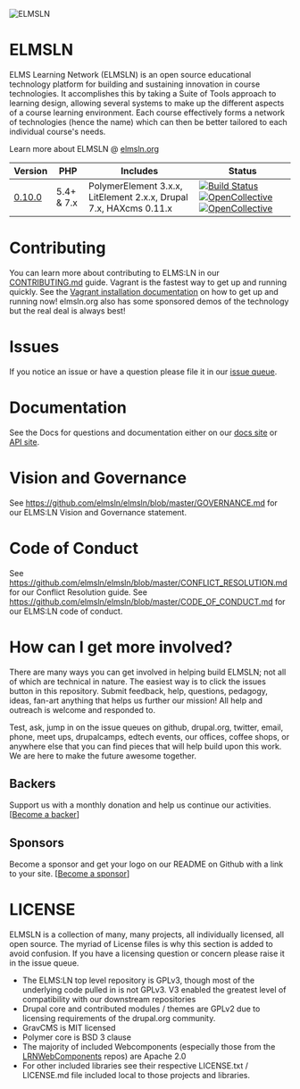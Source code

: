 ![ELMSLN](https://raw.githubusercontent.com/elmsln/elmsln/master/docs/assets/snowflake-with-text.png "ELMS Learning Network")

ELMSLN
==============
ELMS Learning Network (ELMSLN) is an open source educational technology platform for building and sustaining innovation in course technologies. It accomplishes this by taking a Suite of Tools approach to learning design, allowing several systems to make up the different aspects of a course learning environment.  Each course effectively forms a network of technologies (hence the name) which can then be better tailored to each individual course's needs.

Learn more about ELMSLN @ [elmsln.org](https://www.elmsln.org/)


| Version | PHP | Includes | Status |
| ------- | --- | -------- | ------ |
[0.10.0](https://github.com/elmsln/elmsln/archive/0.10.0.zip)  | 5.4+ & 7.x |PolymerElement 3.x.x, LitElement 2.x.x, Drupal 7.x, HAXcms 0.11.x | [![Build Status](https://travis-ci.org/elmsln/elmsln.svg?branch=master)](https://travis-ci.org/elmsln/elmsln) [![OpenCollective](https://opencollective.com/elmsln/backers/badge.svg)](#backers) [![OpenCollective](https://opencollective.com/elmsln/sponsors/badge.svg)](#sponsors)

Contributing
==============
You can learn more about contributing to ELMS:LN in our [CONTRIBUTING.md](CONTRIBUTING.md) guide. Vagrant is the fastest way to get up and running quickly. See the [Vagrant installation documentation](https://btopro.gitbooks.io/elmsln-documentation/content/developer-guide/vagrant-setup.html) on how to get up and running now! elmsln.org also has some sponsored demos of the technology but the real deal is always best!

Issues
==============
If you notice an issue or have a question please file it in our [issue queue](https://github.com/elmsln/elmsln/issues).

Documentation
==============
See the Docs for questions and documentation either on our [docs site](https://btopro.gitbooks.io/elmsln-documentation/content/) or [API site](http://api.elmsln.org).

Vision and Governance
==============
See https://github.com/elmsln/elmsln/blob/master/GOVERNANCE.md for our ELMS:LN Vision and Governance statement.

Code of Conduct
==============
See https://github.com/elmsln/elmsln/blob/master/CONFLICT_RESOLUTION.md for our Conflict Resolution guide.
See https://github.com/elmsln/elmsln/blob/master/CODE_OF_CONDUCT.md for our ELMS:LN code of conduct.

How can I get more involved?
==============
There are many ways you can get involved in helping build ELMSLN; not all of which are technical in nature. The easiest way is to click the issues button in this repository. Submit feedback, help, questions, pedagogy, ideas, fan-art anything that helps us further our mission! All help and outreach is welcome and responded to.

Test, ask, jump in on the issue queues on github, drupal.org, twitter, email, phone, meet ups, drupalcamps, edtech events, our offices, coffee shops, or anywhere else that you can find pieces that will help build upon this work. We are here to make the future awesome together.

## Backers
Support us with a monthly donation and help us continue our activities. [[Become a backer](https://opencollective.com/elmsln#backer)]

## Sponsors
Become a sponsor and get your logo on our README on Github with a link to your site. [[Become a sponsor](https://opencollective.com/elmsln#sponsor)]

LICENSE
==============
ELMSLN is a collection of many, many projects, all individually licensed, all open source. The myriad of License files is why this section is added to avoid confusion. If you have a licensing question or concern please raise it in the issue queue.

- The ELMS:LN top level repository is GPLv3, though most of the underlying code pulled in is not GPLv3. V3 enabled the greatest level of compatibility with our downstream repositories
- Drupal core and contributed modules / themes are GPLv2 due to licensing requirements of the drupal.org community.
- GravCMS is MIT licensed
- Polymer core is BSD 3 clause
- The majority of included Webcomponents (especially those from the [LRNWebComponents](https://github.com/LRNWebComponents) repos) are Apache 2.0
- For other included libraries see their respective LICENSE.txt / LICENSE.md file included local to those projects and libraries.
